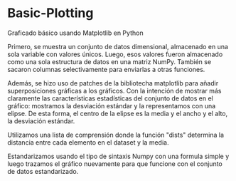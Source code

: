 # Basic-Plotting
Graficado básico usando Matplotlib en Python

Primero, se muestra un conjunto de datos dimensional, almacenado en una sola variable con valores únicos.
Luego, esos valores fueron almacenado como una sola estructura de datos en una matriz NumPy.
También se sacaron columnas selectivamente para enviarlas a otras funciones. 

Además, se hizo uso de patches de la bibliotecha matplotlib para añadir superposiciones gráficas a los gráficos. Con la intención de mostrar más claramente las características estadísticas del conjunto de datos en el gráfico: mostramos la desviación estándar y la representamos con una elipse. De esta forma, el centro de la elipse es la media y el ancho y el alto, la desviación estándar. 

Utilizamos una lista de comprensión donde la función "dists" determina la distancia entre cada elemento en el dataset y la media. 

Estandarizamos usando el tipo de sintaxis Numpy con una formula simple y luego trazamos el gráfico nuevamente para que funcione con el conjunto de datos estandarizado.

